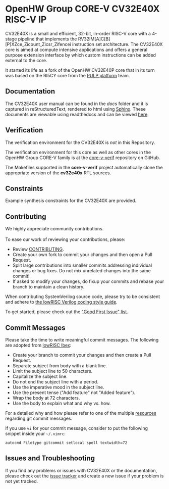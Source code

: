 # OpenHW Group CORE-V CV32E40X RISC-V IP

CV32E40X is a small and efficient, 32-bit, in-order RISC-V core with a 4-stage pipeline that implements
the RV32IM[A]C[B][P]XZce_Zicount_Zicsr_Zifencei instruction set architecture. The CV32E40X core is aimed
at compute intensive applications and offers a general purpose extension interface by which custom instructions
can be added external to the core.

It started its life as a fork of the OpenHW CV32E40P core that in its turn was based on the RI5CY core from
the [PULP platform](https://www.pulp-platform.org/) team.

## Documentation

The CV32E40X user manual can be found in the _docs_ folder and it is
captured in reStructuredText, rendered to html using [Sphinx](https://docs.readthedocs.io/en/stable/intro/getting-started-with-sphinx.html).
These documents are viewable using readthedocs and can be viewed [here](https://cv32e40x-user-manual.readthedocs.io/en/latest/).

## Verification
The verification environment for the CV32E40X is _not_ in this Repository.

The verification environment for this core as well as other cores in the OpenHW Group CORE-V family is at the
[core-v-verif](https://github.com/openhwgroup/core-v-verif) repository on GitHub.

The Makefiles supported in the **core-v-verif** project automatically clone the appropriate version of the **cv32e40x**  RTL sources.

## Constraints
Example synthesis constraints for the CV32E40X are provided.

## Contributing
We highly appreciate community contributions.
<br><br>To ease our work of reviewing your contributions, please:

* Review [CONTRIBUTING](https://github.com/openhwgroup/cv32e40x/blob/master/CONTRIBUTING.md).
* Create your own fork to commit your changes and then open a Pull Request.
* Split large contributions into smaller commits addressing individual changes or bug fixes. Do not
  mix unrelated changes into the same commit!
* If asked to modify your changes, do fixup your commits and rebase your branch to maintain a
  clean history.

When contributing SystemVerilog source code, please try to be consistent and adhere to [the lowRISC Verilog
coding style guide](https://github.com/lowRISC/style-guides/blob/master/VerilogCodingStyle.md).

To get started, please check out the ["Good First Issue"
 list](https://github.com/openhwgroup/cv32e40x/issues?q=is%3Aissue+is%3Aopen+-label%3Astatus%3Aresolved+label%3A%22good+first+issue%22).

## Commit Messages
Please take the time to write meaningful commit messages.
The following are adopted from [lowRISC Ibex](https://github.com/lowrisc/ibex/blob/master/CONTRIBUTING.md):

- Create your branch to commit your changes and then create a Pull Request.
- Separate subject from body with a blank line.
- Limit the subject line to 50 characters.
- Capitalize the subject line.
- Do not end the subject line with a period.
- Use the imperative mood in the subject line.
- Use the present tense ("Add feature" not "Added feature").
- Wrap the body at 72 characters.
- Use the body to explain what and why vs. how.

For a detailed why and how please refer to one of the multiple [resources](https://chris.beams.io/posts/git-commit/) regarding git commit messages.

If you use `vi` for your commit message, consider to put the following snippet inside your `~/.vimrc`:

```
autocmd Filetype gitcommit setlocal spell textwidth=72
```

## Issues and Troubleshooting
If you find any problems or issues with CV32E40X or the documentation, please check out the [issue
 tracker](https://github.com/openhwgroup/cv32e40x/issues) and create a new issue if your problem is
not yet tracked.
